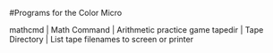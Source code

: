 #Programs for the Color Micro

mathcmd | Math Command | Arithmetic practice game
tapedir | Tape Directory | List tape filenames to screen or printer
